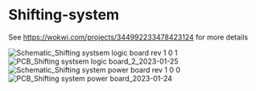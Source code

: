 # Shifting-system
See https://wokwi.com/projects/344992233478423124 for more details


![Schematic_Shifting systsem logic board rev 1 0 1](https://user-images.githubusercontent.com/45497901/214222244-e0029070-84c9-46d6-bebc-80d08e2666a5.png)
![PCB_Shifting systsem logic board_2_2023-01-25](https://user-images.githubusercontent.com/45497901/214500514-aa949819-39f9-444e-a7f0-6170dbe10f8b.png)
![Schematic_Shifting system power board rev 1 0 0](https://user-images.githubusercontent.com/45497901/214502660-d1fad5b4-a1bb-485a-b85b-d75e7a84b6df.png)
![PCB_Shifting system power board_2023-01-24](https://user-images.githubusercontent.com/45497901/214500045-11fa253d-1390-4bdd-be1b-0b0b0b479106.png)

